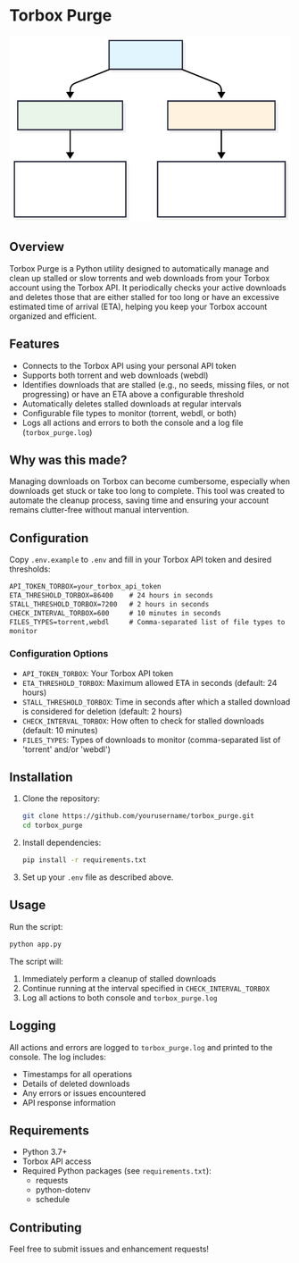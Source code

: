 # Torbox Purge

<div align="center">
  <img src="images/work_mods.svg" width="600"/>
</div>

## Overview

Torbox Purge is a Python utility designed to automatically manage and clean up stalled or slow torrents and web downloads from your Torbox account using the Torbox API. It periodically checks your active downloads and deletes those that are either stalled for too long or have an excessive estimated time of arrival (ETA), helping you keep your Torbox account organized and efficient.

## Features

- Connects to the Torbox API using your personal API token
- Supports both torrent and web downloads (webdl)
- Identifies downloads that are stalled (e.g., no seeds, missing files, or not progressing) or have an ETA above a configurable threshold
- Automatically deletes stalled downloads at regular intervals
- Configurable file types to monitor (torrent, webdl, or both)
- Logs all actions and errors to both the console and a log file (`torbox_purge.log`)

## Why was this made?

Managing downloads on Torbox can become cumbersome, especially when downloads get stuck or take too long to complete. This tool was created to automate the cleanup process, saving time and ensuring your account remains clutter-free without manual intervention.

## Configuration

Copy `.env.example` to `.env` and fill in your Torbox API token and desired thresholds:

```
API_TOKEN_TORBOX=your_torbox_api_token
ETA_THRESHOLD_TORBOX=86400    # 24 hours in seconds
STALL_THRESHOLD_TORBOX=7200   # 2 hours in seconds
CHECK_INTERVAL_TORBOX=600     # 10 minutes in seconds
FILES_TYPES=torrent,webdl     # Comma-separated list of file types to monitor
```

### Configuration Options

- `API_TOKEN_TORBOX`: Your Torbox API token
- `ETA_THRESHOLD_TORBOX`: Maximum allowed ETA in seconds (default: 24 hours)
- `STALL_THRESHOLD_TORBOX`: Time in seconds after which a stalled download is considered for deletion (default: 2 hours)
- `CHECK_INTERVAL_TORBOX`: How often to check for stalled downloads (default: 10 minutes)
- `FILES_TYPES`: Types of downloads to monitor (comma-separated list of 'torrent' and/or 'webdl')

## Installation

1. Clone the repository:
   ```bash
   git clone https://github.com/yourusername/torbox_purge.git
   cd torbox_purge
   ```

2. Install dependencies:
   ```bash
   pip install -r requirements.txt
   ```

3. Set up your `.env` file as described above.

## Usage

Run the script:
```bash
python app.py
```

The script will:
1. Immediately perform a cleanup of stalled downloads
2. Continue running at the interval specified in `CHECK_INTERVAL_TORBOX`
3. Log all actions to both console and `torbox_purge.log`

## Logging

All actions and errors are logged to `torbox_purge.log` and printed to the console. The log includes:
- Timestamps for all operations
- Details of deleted downloads
- Any errors or issues encountered
- API response information

## Requirements

- Python 3.7+
- Torbox API access
- Required Python packages (see `requirements.txt`):
  - requests
  - python-dotenv
  - schedule

## Contributing

Feel free to submit issues and enhancement requests!

